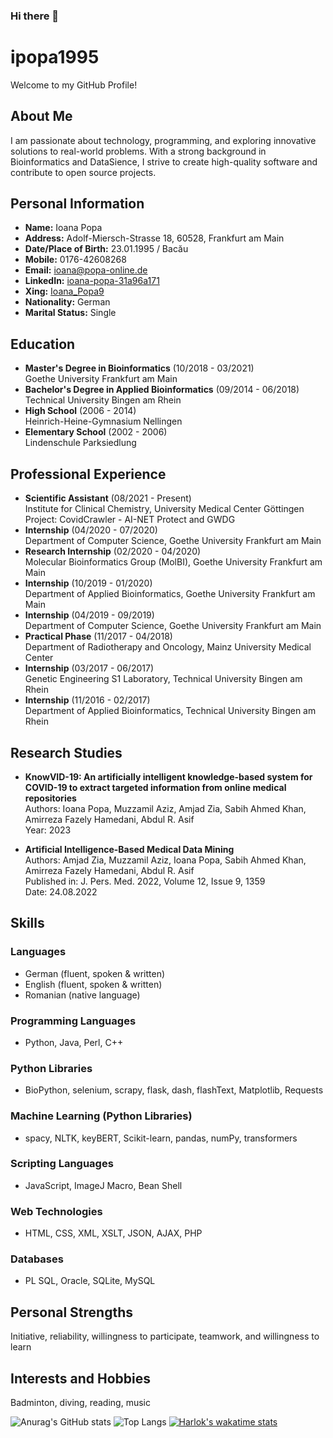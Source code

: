 ### Hi there 👋

<!--
**ipopa1995/ipopa1995** is a ✨ _special_ ✨ repository because its `README.md` (this file) appears on your GitHub profile.

Here are some ideas to get you started:

- 🔭 I’m currently working on ...
- 🌱 I’m currently learning ...
- 👯 I’m looking to collaborate on ...
- 🤔 I’m looking for help with ...
- 💬 Ask me about ...
- 📫 How to reach me: ...
- 😄 Pronouns: ...
- ⚡ Fun fact: ...
-->

# ipopa1995

Welcome to my GitHub Profile!

## About Me

I am passionate about technology, programming, and exploring innovative solutions to real-world problems. With a strong background in Bioinformatics and DataSience,
I strive to create high-quality software and contribute to open source projects.

## Personal Information
- **Name:** Ioana Popa
- **Address:** Adolf-Miersch-Strasse 18, 60528, Frankfurt am Main
- **Date/Place of Birth:** 23.01.1995 / Bacău
- **Mobile:** 0176-42608268
- **Email:** ioana@popa-online.de
- **LinkedIn:** [ioana-popa-31a96a171](https://www.linkedin.com/in/ioana-popa-31a96a171)
- **Xing:** [Ioana_Popa9](https://www.xing.com/profile/Ioana_Popa9/cv)
- **Nationality:** German
- **Marital Status:** Single

## Education
- **Master's Degree in Bioinformatics** (10/2018 - 03/2021)  
Goethe University Frankfurt am Main  
- **Bachelor's Degree in Applied Bioinformatics** (09/2014 - 06/2018)  
Technical University Bingen am Rhein  
- **High School** (2006 - 2014)  
Heinrich-Heine-Gymnasium Nellingen  
- **Elementary School** (2002 - 2006)  
Lindenschule Parksiedlung

## Professional Experience
- **Scientific Assistant** (08/2021 - Present)  
Institute for Clinical Chemistry, University Medical Center Göttingen  
Project: CovidCrawler - AI-NET Protect and GWDG  
- **Internship** (04/2020 - 07/2020)  
Department of Computer Science, Goethe University Frankfurt am Main  
- **Research Internship** (02/2020 - 04/2020)  
Molecular Bioinformatics Group (MolBI), Goethe University Frankfurt am Main  
- **Internship** (10/2019 - 01/2020)  
Department of Applied Bioinformatics, Goethe University Frankfurt am Main  
- **Internship** (04/2019 - 09/2019)  
Department of Computer Science, Goethe University Frankfurt am Main  
- **Practical Phase** (11/2017 - 04/2018)  
Department of Radiotherapy and Oncology, Mainz University Medical Center  
- **Internship** (03/2017 - 06/2017)  
Genetic Engineering S1 Laboratory, Technical University Bingen am Rhein  
- **Internship** (11/2016 - 02/2017)  
Department of Applied Bioinformatics, Technical University Bingen am Rhein

## Research Studies
- **KnowVID-19: An artificially intelligent knowledge-based system for COVID-19 to extract targeted information from online medical repositories**  
Authors: Ioana Popa, Muzzamil Aziz, Amjad Zia, Sabih Ahmed Khan, Amirreza Fazely Hamedani, Abdul R. Asif  
Year: 2023

- **Artificial Intelligence-Based Medical Data Mining**  
Authors: Amjad Zia, Muzzamil Aziz, Ioana Popa, Sabih Ahmed Khan, Amirreza Fazely Hamedani, Abdul R. Asif  
Published in: J. Pers. Med. 2022, Volume 12, Issue 9, 1359  
Date: 24.08.2022

## Skills
### Languages
- German (fluent, spoken & written)
- English (fluent, spoken & written)
- Romanian (native language)

### Programming Languages
- Python, Java, Perl, C++

### Python Libraries
- BioPython, selenium, scrapy, flask, dash, flashText, Matplotlib, Requests

### Machine Learning (Python Libraries)
- spacy, NLTK, keyBERT, Scikit-learn, pandas, numPy, transformers

### Scripting Languages
- JavaScript, ImageJ Macro, Bean Shell

### Web Technologies
- HTML, CSS, XML, XSLT, JSON, AJAX, PHP

### Databases
- PL SQL, Oracle, SQLite, MySQL

## Personal Strengths
Initiative, reliability, willingness to participate, teamwork, and willingness to learn

## Interests and Hobbies
Badminton, diving, reading, music



![Anurag's GitHub stats](https://github-readme-stats.vercel.app/api?username=ipopa1995&show_icons=true&theme=radical)
![Top Langs](https://github-readme-stats.vercel.app/api/top-langs/?username=ipopa1995&size_weight=0.5&count_weight=0.5&show_icons=true&theme=radical)
[![Harlok's wakatime stats](https://github-readme-stats.vercel.app/api/wakatime?username=ipopa1995&layout=compact&show_icons=true&theme=radical)](https://github.com/ipopa1995/github-readme-stats)
